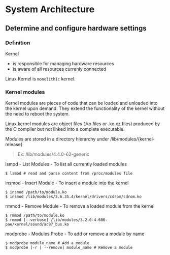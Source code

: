 # System Architecture

## Determine and configure hardware settings

### Definition

Kernel
  - is responsible for managing hardware resources
  - is aware of all resources currenly connected

Linux Kernel is `monolithic` kernel.

### Kernel modules

Kernel modules are pieces of code that can be loaded and unloaded into the kernel upon demand. They extend the functionality of the kernel without the need to reboot the system.

Linux kernel modules are object files (.ko files or .ko.xz files) produced by the C compiler but not linked into a complete executable.

Modules are stored in a directory hierarchy under /lib/modules/{kernel-release}

> Ex: /lib/modules/4.4.0-62-generic

lsmod - List Modules - To list all currently loaded modules

    $ lsmod # read and parse content from /proc/modules file

insmod - Insert Module - To insert a module into the kernel

    $ insmod /path/to/module.ko
    $ insmod /lib/modules/2.6.35.4/kernel/drivers/cdrom/cdrom.ko

rmmod - Remove Module - To remove a loaded module from the kernel

    $ rmmod /path/to/module.ko
    $ rmmod [--verbose] /lib/modules/3.2.0-4-686-pae/kernel/sound/ac97_bus.ko

modprobe - Modules Probe - To add or remove a module by name

    $ modprobe module_name # Add a module
    $ modprobe [-r | --remove] module_name # Remove a module
